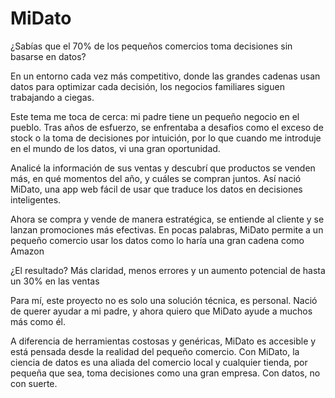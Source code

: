 # MiDato

¿Sabías que el 70% de los pequeños comercios toma decisiones sin basarse en datos?

En un entorno cada vez más competitivo, donde las grandes cadenas usan datos para optimizar cada decisión, los negocios familiares siguen trabajando a ciegas.

Este tema me toca de cerca: mi padre tiene un pequeño negocio en el pueblo. Tras años de esfuerzo, se enfrentaba a desafios como el exceso de stock o la toma de decisiones por intuición, por lo que cuando me introduje en el mundo de los datos, vi una gran oportunidad.

Analicé la información de sus ventas y descubrí que productos se venden más, en qué momentos del año, y cuáles se compran juntos. Así nació MiDato, una app web fácil de usar que traduce los datos en decisiones inteligentes.

Ahora se compra y vende de manera estratégica, se entiende al cliente y se lanzan promociones más efectivas.
En pocas palabras, MiDato permite a un pequeño comercio usar los datos como lo haría una gran cadena como Amazon

¿El resultado? Más claridad, menos errores y un aumento potencial de hasta un 30% en las ventas

Para mí, este proyecto no es solo una solución técnica, es personal. Nació de querer ayudar a mi padre, y ahora quiero que MiDato ayude a muchos más como él.

A diferencia de herramientas costosas y genéricas, MiDato es accesible y está pensada desde la realidad del pequeño comercio.
Con MiDato, la ciencia de datos es una aliada del comercio local y cualquier tienda, por pequeña que sea, toma decisiones como una gran empresa. Con datos, no con suerte.
